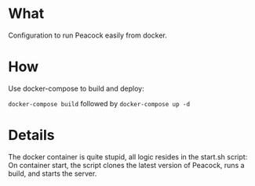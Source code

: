 # What

Configuration to run Peacock easily from docker.

# How

Use docker-compose to build and deploy:

`docker-compose build`
followed by
`docker-compose up -d`

# Details

The docker container is quite stupid, all logic resides in the start.sh script:
On container start, the script clones the latest version of Peacock, runs a build, and starts the server.


